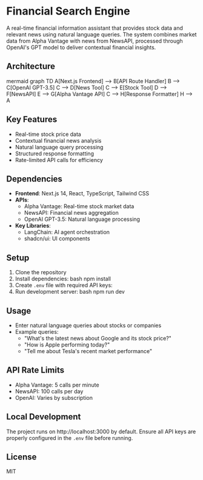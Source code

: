 # Financial Search Engine

A real-time financial information assistant that provides stock data and relevant news using natural language queries. The system combines market data from Alpha Vantage with news from NewsAPI, processed through OpenAI's GPT model to deliver contextual financial insights.

## Architecture 
mermaid
graph TD
A[Next.js Frontend] --> B[API Route Handler]
B --> C[OpenAI GPT-3.5]
C --> D[News Tool]
C --> E[Stock Tool]
D --> F[NewsAPI]
E --> G[Alpha Vantage API]
C --> H[Response Formatter]
H --> A

## Key Features
- Real-time stock price data
- Contextual financial news analysis
- Natural language query processing
- Structured response formatting
- Rate-limited API calls for efficiency

## Dependencies
- **Frontend**: Next.js 14, React, TypeScript, Tailwind CSS
- **APIs**:
  - Alpha Vantage: Real-time stock market data
  - NewsAPI: Financial news aggregation
  - OpenAI GPT-3.5: Natural language processing
- **Key Libraries**:
  - LangChain: AI agent orchestration
  - shadcn/ui: UI components

## Setup
1. Clone the repository
2. Install dependencies:
bash
npm install
3. Create `.env` file with required API keys:
4. Run development server:
bash
npm run dev

## Usage
- Enter natural language queries about stocks or companies
- Example queries:
  - "What's the latest news about Google and its stock price?"
  - "How is Apple performing today?"
  - "Tell me about Tesla's recent market performance"

## API Rate Limits
- Alpha Vantage: 5 calls per minute
- NewsAPI: 100 calls per day
- OpenAI: Varies by subscription

## Local Development
The project runs on http://localhost:3000 by default. Ensure all API keys are properly configured in the `.env` file before running.

## License
MIT